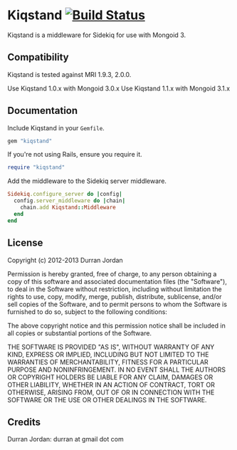 Kiqstand [![Build Status](https://secure.travis-ci.org/mongoid/kiqstand.png?branch=master&.png)](http://travis-ci.org/mongoid/kiqstand)
========

Kiqstand is a middleware for Sidekiq for use with Mongoid 3.

Compatibility
-------------

Kiqstand is tested against MRI 1.9.3, 2.0.0.

Use Kiqstand 1.0.x with Mongoid 3.0.x
Use Kiqstand 1.1.x with Mongoid 3.1.x

Documentation
-------------

Include Kiqstand in your `Gemfile`.

```ruby
gem "kiqstand"
```

If you're not using Rails, ensure you require it.

```ruby
require "kiqstand"
```

Add the middleware to the Sidekiq server middleware.

```ruby
Sidekiq.configure_server do |config|
  config.server_middleware do |chain|
    chain.add Kiqstand::Middleware
  end
end
```

License
-------

Copyright (c) 2012-2013 Durran Jordan

Permission is hereby granted, free of charge, to any person obtaining
a copy of this software and associated documentation files (the
"Software"), to deal in the Software without restriction, including
without limitation the rights to use, copy, modify, merge, publish,
distribute, sublicense, and/or sell copies of the Software, and to
permit persons to whom the Software is furnished to do so, subject to
the following conditions:

The above copyright notice and this permission notice shall be
included in all copies or substantial portions of the Software.

THE SOFTWARE IS PROVIDED "AS IS", WITHOUT WARRANTY OF ANY KIND,
EXPRESS OR IMPLIED, INCLUDING BUT NOT LIMITED TO THE WARRANTIES OF
MERCHANTABILITY, FITNESS FOR A PARTICULAR PURPOSE AND
NONINFRINGEMENT. IN NO EVENT SHALL THE AUTHORS OR COPYRIGHT HOLDERS BE
LIABLE FOR ANY CLAIM, DAMAGES OR OTHER LIABILITY, WHETHER IN AN ACTION
OF CONTRACT, TORT OR OTHERWISE, ARISING FROM, OUT OF OR IN CONNECTION
WITH THE SOFTWARE OR THE USE OR OTHER DEALINGS IN THE SOFTWARE.

Credits
-------

Durran Jordan: durran at gmail dot com
